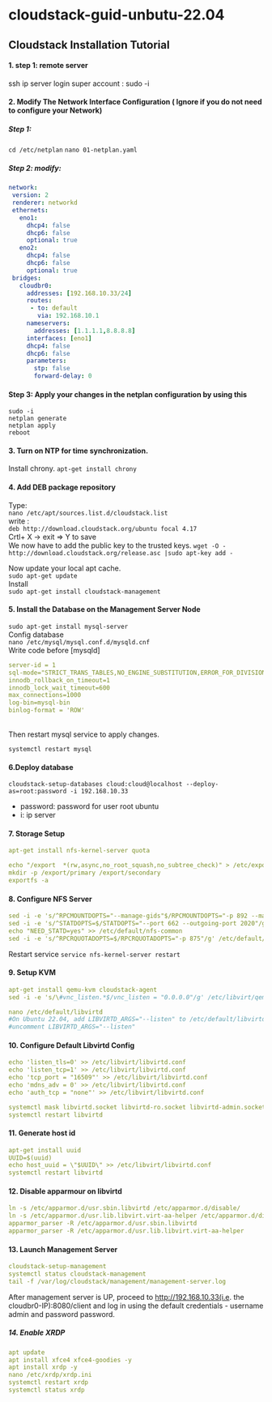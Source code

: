 # cloudstack-guid-unbutu-22.04
## Cloudstack Installation Tutorial
#### 1. step 1: remote server 
ssh ip server login super account : sudo -i
#### 2. Modify The Network Interface Configuration ( Ignore if you do not need to configure your Network)
##### Step 1: 
```cd /etc/netplan```
```nano 01-netplan.yaml```
##### Step 2: modify:
  ```yaml
  network:
   version: 2
   renderer: networkd
   ethernets:
     eno1:
       dhcp4: false
       dhcp6: false
       optional: true
     eno2:
       dhcp4: false
       dhcp6: false
       optional: true
   bridges:
     cloudbr0:
       addresses: [192.168.10.33/24]
       routes:
        - to: default
          via: 192.168.10.1
       nameservers:
         addresses: [1.1.1.1,8.8.8.8]
       interfaces: [eno1]
       dhcp4: false
       dhcp6: false
       parameters:
         stp: false
         forward-delay: 0
```
#### Step 3: Apply your changes in the netplan configuration by using this
```
sudo -i
netplan generate
netplan apply
reboot
```
#### 3. Turn on NTP for time synchronization.
Install chrony.
```apt-get install chrony```
#### 4. Add DEB package repository
Type:<br>
```nano /etc/apt/sources.list.d/cloudstack.list```
<br>
write :<br> `deb http://download.cloudstack.org/ubuntu focal 4.17`
<br>
Crtl+ X -> exit => Y to save
<br>
We now have to add the public key to the trusted keys.
```wget -O - http://download.cloudstack.org/release.asc |sudo apt-key add -```

Now update your local apt cache.
<br>
```sudo apt-get update```
<br>
Install 
<br>
```sudo apt-get install cloudstack-management```
#### 5. Install the Database on the Management Server Node
```sudo apt-get install mysql-server```
<br>
Config database
<br>
```nano /etc/mysql/mysql.conf.d/mysqld.cnf```
<br>
Write code before [mysqld] 
```yaml
server-id = 1
sql-mode="STRICT_TRANS_TABLES,NO_ENGINE_SUBSTITUTION,ERROR_FOR_DIVISION_BY_ZERO,NO_ZERO_DATE,NO_ZERO_IN_DATE,NO_ENGINE_SUBSTITUTION"
innodb_rollback_on_timeout=1
innodb_lock_wait_timeout=600
max_connections=1000
log-bin=mysql-bin
binlog-format = 'ROW'

```
<br>
Then restart mysql service to apply changes.

```systemctl restart mysql```
<br>
#### 6.Deploy database
```cloudstack-setup-databases cloud:cloud@localhost --deploy-as=root:password -i 192.168.10.33 ```
- password: password for user root ubuntu
- i: ip server

#### 7. Storage Setup
```yaml
apt-get install nfs-kernel-server quota

echo "/export  *(rw,async,no_root_squash,no_subtree_check)" > /etc/exports
mkdir -p /export/primary /export/secondary
exportfs -a
```
#### 8. Configure NFS Server
```yaml
sed -i -e 's/^RPCMOUNTDOPTS="--manage-gids"$/RPCMOUNTDOPTS="-p 892 --manage-gids"/g' /etc/default/nfs-kernel-server
sed -i -e 's/^STATDOPTS=$/STATDOPTS="--port 662 --outgoing-port 2020"/g' /etc/default/nfs-common
echo "NEED_STATD=yes" >> /etc/default/nfs-common
sed -i -e 's/^RPCRQUOTADOPTS=$/RPCRQUOTADOPTS="-p 875"/g' /etc/default/quota
```
Restart service
```service nfs-kernel-server restart```
#### 9. Setup KVM
```yaml
apt-get install qemu-kvm cloudstack-agent
sed -i -e 's/\#vnc_listen.*$/vnc_listen = "0.0.0.0"/g' /etc/libvirt/qemu.conf

nano /etc/default/libvirtd
#On Ubuntu 22.04, add LIBVIRTD_ARGS="--listen" to /etc/default/libvirtd instead.
#uncomment LIBVIRTD_ARGS="--listen"

```
#### 10. Configure Default Libvirtd Config
```yaml
echo 'listen_tls=0' >> /etc/libvirt/libvirtd.conf
echo 'listen_tcp=1' >> /etc/libvirt/libvirtd.conf
echo 'tcp_port = "16509"' >> /etc/libvirt/libvirtd.conf
echo 'mdns_adv = 0' >> /etc/libvirt/libvirtd.conf
echo 'auth_tcp = "none"' >> /etc/libvirt/libvirtd.conf

systemctl mask libvirtd.socket libvirtd-ro.socket libvirtd-admin.socket libvirtd-tls.socket libvirtd-tcp.socket
systemctl restart libvirtd
```
#### 11. Generate host id

```yaml
apt-get install uuid
UUID=$(uuid)
echo host_uuid = \"$UUID\" >> /etc/libvirt/libvirtd.conf
systemctl restart libvirtd
```

#### 12. Disable apparmour on libvirtd
```yaml
ln -s /etc/apparmor.d/usr.sbin.libvirtd /etc/apparmor.d/disable/
ln -s /etc/apparmor.d/usr.lib.libvirt.virt-aa-helper /etc/apparmor.d/disable/
apparmor_parser -R /etc/apparmor.d/usr.sbin.libvirtd
apparmor_parser -R /etc/apparmor.d/usr.lib.libvirt.virt-aa-helper

```
#### 13. Launch Management Server
```yaml
cloudstack-setup-management
systemctl status cloudstack-management
tail -f /var/log/cloudstack/management/management-server.log

```
After management server is UP, proceed to http://192.168.10.33(i.e. the cloudbr0-IP):8080/client and log in using the default credentials - username admin and password password.

##### 14. Enable XRDP
```yaml
apt update
apt install xfce4 xfce4-goodies -y
apt install xrdp -y
nano /etc/xrdp/xrdp.ini
systemctl restart xrdp
systemctl status xrdp

```
